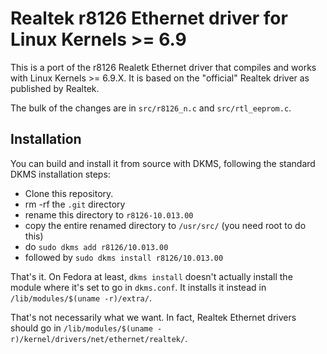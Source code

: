 # Realtek r8126 Ethernet driver for Linux Kernels >= 6.9

This is a port of the r8126 Realetk Ethernet driver that compiles and works with Linux Kernels >= 6.9.X.
It is based on the "official" Realtek driver as published by Realtek.

The bulk of the changes are in `src/r8126_n.c` and `src/rtl_eeprom.c`.

## Installation

You can build and install it from source with DKMS, following the standard DKMS installation steps:
  - Clone this repository.
  - rm -rf the `.git` directory
  - rename this directory to `r8126-10.013.00`
  - copy the entire renamed directory to `/usr/src/` (you need root to do this)
  - do `sudo dkms add r8126/10.013.00`
  - followed by `sudo dkms install r8126/10.013.00`

That's it. On Fedora at least, `dkms install` doesn't actually install the module where it's set to go in
`dkms.conf`. It installs it instead in `/lib/modules/$(uname -r)/extra/`.

That's not necessarily what we want. In fact, Realtek Ethernet drivers should go in
`/lib/modules/$(uname -r)/kernel/drivers/net/ethernet/realtek/`.
